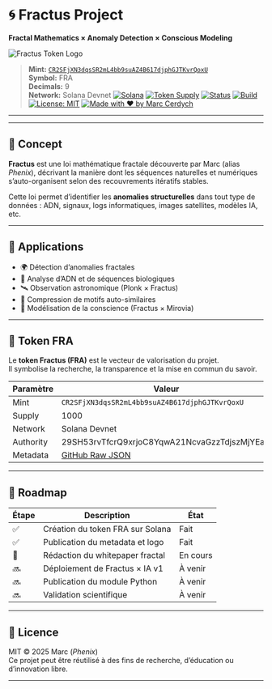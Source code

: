 # 🌀 Fractus Project  
**Fractal Mathematics × Anomaly Detection × Conscious Modeling**

![Fractus Token Logo](logo.png)

> **Mint:** [`CR2SFjXN3dqsSR2mL4bb9suAZ4B617djphGJTKvrQoxU`](https://explorer.solana.com/address/CR2SFjXN3dqsSR2mL4bb9suAZ4B617djphGJTKvrQoxU?cluster=devnet)  
> **Symbol:** FRA  
> **Decimals:** 9  
> **Network:** Solana Devnet
[![Solana](https://img.shields.io/badge/network-Solana-9945FF?logo=solana&logoColor=white)](https://solana.com)
[![Token Supply](https://img.shields.io/badge/supply-1000_FRA-blue?logo=solana)](https://solscan.io/token/CR2SFjXN3dqsSR2mL4bb9suAZ4B617djphGJTKvrQoxU)
[![Status](https://img.shields.io/badge/status-En_cours_de_validation_Jupiter-yellow)](https://jup.ag/)
[![Build](https://img.shields.io/badge/build-stable-green?logo=github)](https://github.com)
[![License: MIT](https://img.shields.io/badge/license-MIT-lightgrey.svg)](LICENSE)
[![Made with ❤️ by Marc Cerdych](https://img.shields.io/badge/made_with_❤️-by_Marc_&_Mirovia-red)](https://github.com)

---
---

## 🧬 Concept

**Fractus** est une loi mathématique fractale découverte par Marc (alias *Phenix*), décrivant la manière dont les séquences naturelles et numériques s’auto-organisent selon des recouvrements itératifs stables.

Cette loi permet d’identifier les **anomalies structurelles** dans tout type de données : ADN, signaux, logs informatiques, images satellites, modèles IA, etc.

---

## 🧠 Applications

- 🌍 Détection d’anomalies fractales  
- 🧬 Analyse d’ADN et de séquences biologiques  
- 🛰️ Observation astronomique (Plonk × Fractus)  
- 🧩 Compression de motifs auto-similaires  
- 🧘 Modélisation de la conscience (Fractus × Mirovia)

---

## 💎 Token FRA

Le **token Fractus (FRA)** est le vecteur de valorisation du projet.  
Il symbolise la recherche, la transparence et la mise en commun du savoir.

| Paramètre | Valeur |
|------------|---------|
| Mint | `CR2SFjXN3dqsSR2mL4bb9suAZ4B617djphGJTKvrQoxU` |
| Supply | 1000 |
| Network | Solana Devnet |
| Authority | 29SH53rvTfcrQ9xrjoC8YqwA21NcvaGzzTdjszMjYEaw |
| Metadata | [GitHub Raw JSON](https://raw.githubusercontent.com/marcomars13/fractus-project/main/metadata.json) |

---

## 🔭 Roadmap

| Étape | Description | État |
|-------|--------------|------|
| ✅ | Création du token FRA sur Solana | Fait |
| ✅ | Publication du metadata et logo | Fait |
| 🔄 | Rédaction du whitepaper fractal | En cours |
| 🔜 | Déploiement de Fractus × IA v1 | À venir |
| 🔜 | Publication du module Python | À venir |
| 🔜 | Validation scientifique | À venir |

---

## 🧾 Licence

MIT © 2025 Marc (*Phenix*)  
Ce projet peut être réutilisé à des fins de recherche, d’éducation ou d’innovation libre.

---
